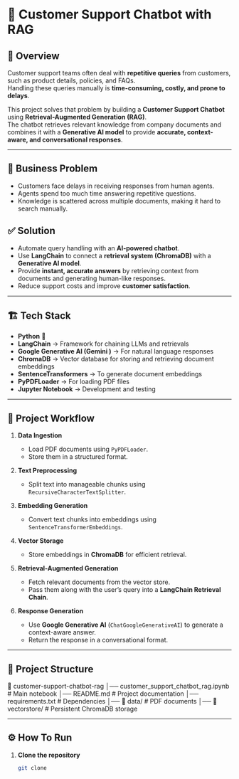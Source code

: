 # 🧠 Customer Support Chatbot with RAG

## 📌 Overview
Customer support teams often deal with **repetitive queries** from customers, such as product details, policies, and FAQs.  
Handling these queries manually is **time-consuming, costly, and prone to delays**.  

This project solves that problem by building a **Customer Support Chatbot** using **Retrieval-Augmented Generation (RAG)**.  
The chatbot retrieves relevant knowledge from company documents  and combines it with a **Generative AI model** to provide **accurate, context-aware, and conversational responses**.  

---

## 🎯 Business Problem
- Customers face delays in receiving responses from human agents.  
- Agents spend too much time answering repetitive questions.  
- Knowledge is scattered across multiple documents, making it hard to search manually.  

## ✅ Solution
- Automate query handling with an **AI-powered chatbot**.  
- Use **LangChain** to connect a **retrieval system (ChromaDB)** with a **Generative AI model**.  
- Provide **instant, accurate answers** by retrieving context from documents and generating human-like responses.  
- Reduce support costs and improve **customer satisfaction**.  

---

## 🏗️ Tech Stack
- **Python** 🐍  
- **LangChain** → Framework for chaining LLMs and retrievals  
- **Google Generative AI (Gemini )** → For natural language responses  
- **ChromaDB** → Vector database for storing and retrieving document embeddings  
- **SentenceTransformers** → To generate document embeddings  
- **PyPDFLoader** → For loading PDF files  
- **Jupyter Notebook** → Development and testing  

---

## 🔄 Project Workflow
1. **Data Ingestion**
   - Load PDF documents using `PyPDFLoader`.
   - Store them in a structured format.

2. **Text Preprocessing**
   - Split text into manageable chunks using `RecursiveCharacterTextSplitter`.
3. **Embedding Generation**
   - Convert text chunks into embeddings using `SentenceTransformerEmbeddings`.
4. **Vector Storage**
   - Store embeddings in **ChromaDB** for efficient retrieval.
5. **Retrieval-Augmented Generation**
   - Fetch relevant documents from the vector store.
   - Pass them along with the user’s query into a **LangChain Retrieval Chain**.
6. **Response Generation**
   - Use **Google Generative AI** (`ChatGoogleGenerativeAI`) to generate a context-aware answer.
   - Return the response in a conversational format.

---

## 📂 Project Structure

📁 customer-support-chatbot-rag
│── customer_support_chatbot_rag.ipynb # Main notebook
│── README.md # Project documentation
│── requirements.txt # Dependencies
│── 📁 data/ # PDF documents
│── 📁 vectorstore/ # Persistent ChromaDB storage


---

## ⚙️ How To Run
1. **Clone the repository**
   ```bash
   git clone 

